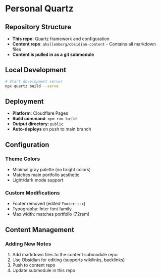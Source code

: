 # Personal Quartz

## Repository Structure

- **This repo**: Quartz framework and configuration
- **Content repo**: `ahallemberg/obsidian-content` - Contains all markdown files
- **Content is pulled in as a git submodule**

## Local Development

```bash
# Start development server
npx quartz build --serve
```

## Deployment

- **Platform**: Cloudflare Pages
- **Build command**: `npm run build`
- **Output directory**: `public`
- **Auto-deploys** on push to main branch

## Configuration

### Theme Colors
- Minimal gray palette (no bright colors)
- Matches main portfolio aesthetic
- Light/dark mode support

### Custom Modifications
- Footer removed (edited `Footer.tsx`)
- Typography: Inter font family
- Max width: matches portfolio (72rem)

## Content Management

### Adding New Notes
1. Add markdown files to the content submodule repo
2. Use Obsidian for editing (supports wikilinks, backlinks)
3. Push to content repo
4. Update submodule in this repo
